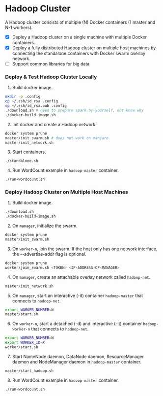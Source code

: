 # Hadoop Cluster
A Hadoop cluster consists of multiple (N) Docker containers (1 master and N-1 workers).

- [x] Deploy a Hadoop cluster on a single machine with multiple Docker containers.
- [x] Deploy a fully distributed Hadoop cluster on multiple host machines by connecting the standalone containers with Docker swarm overlay network.
- [ ] Support common libraries for big data

### Deploy & Test Hadoop Cluster Locally

1. Build docker image.
```bash
mkdir -p .config
cp ~/.ssh/id_rsa .config
cp ~/.ssh/id_rsa.pub .config
./download.sh # need to prepare spark by yourself, not know why
./docker-build-image.sh
```

2. Init docker and create a Hadoop network.
```bash
docker system prune
master/init_swarm.sh # does not work on manjaro
master/init_network.sh
```

3. Start containers.
```bash
./standalone.sh
```

4. Run WordCount example in `hadoop-master` container.
```bash
./run-wordcount.sh
```

### Deploy Hadoop Cluster on Multiple Host Machines

1. Build docker image.
```bash
./download.sh
./docker-build-image.sh
```

2. On `manager`, initialize the swarm.
```bash
docker system prune
master/init_swarm.sh
```

3. On `worker-n`, join the swarm. If the host only has one network interface, the --advertise-addr flag is optional.
```bash
docker system prune
worker/join_swarm.sh <TOKEN> <IP-ADDRESS-OF-MANAGER>
```

4. On `manager`, create an attachable overlay network called `hadoop-net`.
```bash
msater/init_network.sh
```

5. On `manager`, start an interactive (-it) container `hadoop-master` that connects to `hadoop-net`.
```bash
export WORKER_NUMBER=N
master/start.sh
```

6. On `worker-n`, start a detached (-d) and interactive (-it) container `hadoop-worker-n` that connects to `hadoop-net`.
```bash
export WORKER_NUMBER=N
export WORKER_ID=X
worker/start.sh
```

7. Start NameNode daemon, DataNode daemon, ResourceManager daemon and NodeManager daemon in `hadoop-master` container.
```bash
master/start_hadoop.sh
```

8. Run WordCount example in `hadoop-master` container.
```bash
./run-wordcount.sh
```

